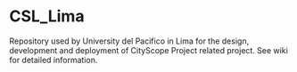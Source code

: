 # CSL_Lima

Repository used by University del Pacifico in Lima for the design, development and deployment of CityScope Project related project. See wiki for detailed information.
